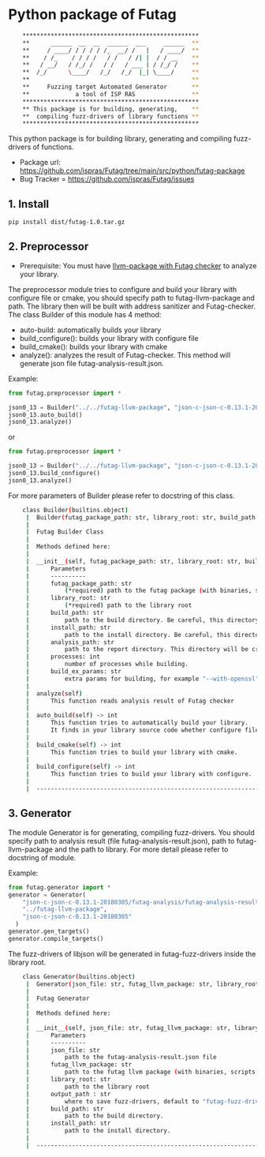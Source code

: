 # Python package of Futag
```bash
    **************************************************
    **      ______  __  __  ______  ___     ______  **
    **     / ____/ / / / / /_  __/ /   |   / ____/  **
    **    / /_    / / / /   / /   / /| |  / / __    **
    **   / __/   / /_/ /   / /   / ___ | / /_/ /    **
    **  /_/      \____/   /_/   /_/  |_| \____/     **
    **                                              **
    **     Fuzzing target Automated Generator       **
    **             a tool of ISP RAS                **
    **************************************************
    ** This package is for building, generating,    **
    **  compiling fuzz-drivers of library functions **
    **************************************************
```
This python package is for building library, generating and compiling fuzz-drivers of functions.
* Package url: https://github.com/ispras/Futag/tree/main/src/python/futag-package
* Bug Tracker = https://github.com/ispras/Futag/issues
## 1. Install

```bash 
pip install dist/futag-1.0.tar.gz
```

## 2. Preprocessor
* Prerequisite: You must have [llvm-package with Futag checker](https://github.com/ispras/Futag/blob/main/README.en.md#22-build-and-install) to analyze your library.

The preprocessor module tries to configure and build your library with configure file or cmake, you should specify path to futag-llvm-package and path. The library then will be built with address sanitizer and Futag-checker. The class Builder of this module has 4 method:
- auto-build: automatically builds your library
- build_configure(): builds your library with configure file
- build_cmake(): builds your library with cmake
- analyze(): analyzes the result of Futag-checker. This method will generate json file futag-analysis-result.json.

Example:
```python
from futag.preprocessor import *

json0_13 = Builder("../../futag-llvm-package", "json-c-json-c-0.13.1-20180305")
json0_13.auto_build()
json0_13.analyze()
```
or
```python
from futag.preprocessor import *

json0_13 = Builder("../../futag-llvm-package", "json-c-json-c-0.13.1-20180305")
json0_13.build_configure()
json0_13.analyze()
```

For more parameters of Builder please refer to docstring of this class.
```bash
    class Builder(builtins.object)
     |  Builder(futag_package_path: str, library_root: str, build_path: str = 'futag-build', install_path: str = 'futag-install', analysis_path: str = 'futag-analysis', processes: int = 16, build_ex_params='')
     |  
     |  Futag Builder Class
     |  
     |  Methods defined here:
     |  
     |  __init__(self, futag_package_path: str, library_root: str, build_path: str = 'futag-build', install_path: str = 'futag-install', analysis_path: str = 'futag-analysis', processes: int = 16, build_ex_params='')
     |      Parameters
     |      ----------
     |      futag_package_path: str
     |          (*required) path to the futag package (with binaries, scripts, etc)
     |      library_root: str
     |          (*required) path to the library root
     |      build_path: str
     |          path to the build directory. Be careful, this directory will be deleted and create again.
     |      install_path: str
     |          path to the install directory. Be careful, this directory will be deleted and create again.
     |      analysis_path: str
     |          path to the report directory. This directory will be created for saving report of analysis.
     |      processes: int
     |          number of processes while building.
     |      build_ex_params: str
     |          extra params for building, for example "--with-openssl" for building curl
     |  
     |  analyze(self)
     |      This function reads analysis result of Futag checker
     |  
     |  auto_build(self) -> int
     |      This function tries to automatically build your library.
     |      It finds in your library source code whether configure file or CMakeList.txt file exists.
     |  
     |  build_cmake(self) -> int
     |      This function tries to build your library with cmake.
     |  
     |  build_configure(self) -> int
     |      This function tries to build your library with configure.
     |  
     |  ----------------------------------------------------------------------

```

## 3. Generator
The module Generator is for generating, compiling fuzz-drivers. You should specify path to analysis result (file futag-analysis-result.json), path to futag-llvm-package and the path to library. For more detail please refer to docstring of module.

Example:
```python
from futag.generator import * 
generator = Generator(
    "json-c-json-c-0.13.1-20180305/futag-analysis/futag-analysis-result.json", 
    "../futag-llvm-package",
    "json-c-json-c-0.13.1-20180305" 
  )
generator.gen_targets()
generator.compile_targets()
```
The fuzz-drivers of libjson will be generated in futag-fuzz-drivers inside the library root.

```bash
    class Generator(builtins.object)
     |  Generator(json_file: str, futag_llvm_package: str, library_root: str, output_path='futag-fuzz-drivers', build_path='futag-build', install_path='futag-install')
     |  
     |  Futag Generator
     |  
     |  Methods defined here:
     |  
     |  __init__(self, json_file: str, futag_llvm_package: str, library_root: str, output_path='futag-fuzz-drivers', build_path='futag-build', install_path='futag-install')
     |      Parameters
     |      ----------
     |      json_file: str
     |          path to the futag-analysis-result.json file
     |      futag_llvm_package: str
     |          path to the futag llvm package (with binaries, scripts, etc)
     |      library_root: str
     |          path to the library root
     |      output_path : str
     |          where to save fuzz-drivers, default to "futag-fuzz-drivers"
     |      build_path: str
     |          path to the build directory.
     |      install_path: str
     |          path to the install directory.
     |  
     |  ----------------------------------------------------------------------
```